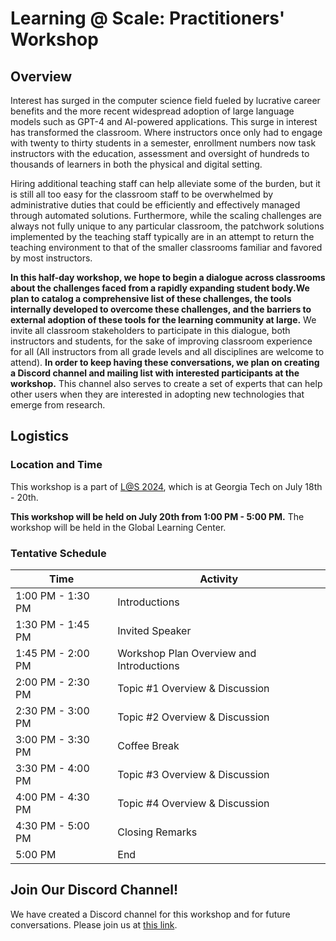 # Learning @ Scale: Practitioners' Workshop

## Overview

Interest has surged in the computer science field fueled by lucrative career benefits and the more recent widespread adoption of large language models such as GPT-4 and AI-powered applications. This surge in interest has transformed the classroom. Where instructors once only had to engage with twenty to thirty students in a semester, enrollment numbers now task instructors with the education, assessment and oversight of hundreds to thousands of learners in both the physical and digital setting.

Hiring additional teaching staff can help alleviate some of the burden, but it is still all too easy for the classroom staff to be overwhelmed by administrative duties that could be efficiently and effectively managed through automated solutions. Furthermore, while the scaling challenges are always not fully unique to any particular classroom, the patchwork solutions implemented by the teaching staff typically are in an attempt to return the teaching environment to that of the smaller classrooms familiar and favored by most instructors.

**In this half-day workshop, we hope to begin a dialogue across classrooms about the challenges faced from a rapidly expanding student body.We plan to catalog a comprehensive list of these challenges, the tools internally developed to overcome these challenges, and the barriers to external adoption of these tools for the learning community at large.** We invite all classroom stakeholders to participate in this dialogue, both instructors and students, for the sake of improving classroom experience for all (All instructors from all grade levels and all disciplines are welcome to attend). **In order to keep having these conversations, we plan on creating a Discord channel and mailing list with interested participants at the workshop.** This channel also serves to create a set of experts that can help other users when they are interested in adopting new technologies that emerge from research.

## Logistics

### Location and Time

This workshop is a part of [L@S 2024](https://learningatscale.hosting.acm.org/las2024/), which is at Georgia Tech on July 18th - 20th.

**This workshop will be held on July 20th from 1:00 PM - 5:00 PM.** The workshop will be held in the Global Learning Center.

### Tentative Schedule

| Time              | Activity                                 |
| ----------------- | ---------------------------------------- |
| 1:00 PM - 1:30 PM | Introductions                            |
| 1:30 PM - 1:45 PM | Invited Speaker                          |
| 1:45 PM - 2:00 PM | Workshop Plan Overview and Introductions |
| 2:00 PM - 2:30 PM | Topic #1 Overview & Discussion           |
| 2:30 PM - 3:00 PM | Topic #2 Overview & Discussion           |
| 3:00 PM - 3:30 PM | Coffee Break                             |
| 3:30 PM - 4:00 PM | Topic #3 Overview & Discussion           |
| 4:00 PM - 4:30 PM | Topic #4 Overview & Discussion           |
| 4:30 PM - 5:00 PM | Closing Remarks                          |
| 5:00 PM           | End                                      |

## Join Our Discord Channel!

We have created a Discord channel for this workshop and for future conversations. Please join us at [this link](https://discord.gg/zA8JscjuMg).
